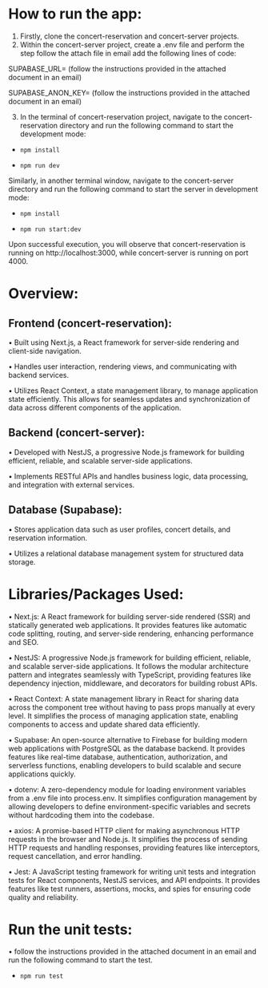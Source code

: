 # How to run the app:
1.	Firstly, clone the concert-reservation and concert-server projects. 
2.	Within the concert-server project, create a .env file and perform the step follow the attach file in email add the following lines of code:

SUPABASE_URL= (follow the instructions provided in the attached document in an email)

SUPABASE_ANON_KEY= (follow the instructions provided in the attached document in an email)

3.	In the terminal of concert-reservation project, navigate to the concert-reservation directory and run the following command to start the development mode:

-	`npm install`

-	`npm run dev`

Similarly, in another terminal window, navigate to the concert-server directory and run the following command to start the server in development mode:

-	`npm install`

-	`npm run start:dev`

Upon successful execution, you will observe that concert-reservation is running on http://localhost:3000, while concert-server is running on port 4000.

# Overview:
## Frontend (concert-reservation):

•	Built using Next.js, a React framework for server-side rendering and client-side navigation.

•	Handles user interaction, rendering views, and communicating with backend services. 

•	Utilizes React Context, a state management library, to manage application state efficiently. This allows for seamless updates and synchronization of data across different components of the application.

## Backend (concert-server):

•	Developed with NestJS, a progressive Node.js framework for building efficient, reliable, and scalable server-side applications. 

•	Implements RESTful APIs and handles business logic, data processing, and integration with external services. 

## Database (Supabase):

•	Stores application data such as user profiles, concert details, and reservation information.

•	Utilizes a relational database management system for structured data storage. 

# Libraries/Packages Used:
•	Next.js: A React framework for building server-side rendered (SSR) and statically generated web applications. It provides features like automatic code splitting, routing, and server-side rendering, enhancing performance and SEO.

•	NestJS: A progressive Node.js framework for building efficient, reliable, and scalable server-side applications. It follows the modular architecture pattern and integrates seamlessly with TypeScript, providing features like dependency injection, middleware, and decorators for building robust APIs.

•	React Context: A state management library in React for sharing data across the component tree without having to pass props manually at every level. It simplifies the process of managing application state, enabling components to access and update shared data efficiently.

•	Supabase: An open-source alternative to Firebase for building modern web applications with PostgreSQL as the database backend. It provides features like real-time database, authentication, authorization, and serverless functions, enabling developers to build scalable and secure applications quickly.

•	dotenv: A zero-dependency module for loading environment variables from a .env file into process.env. It simplifies configuration management by allowing developers to define environment-specific variables and secrets without hardcoding them into the codebase.

•	axios: A promise-based HTTP client for making asynchronous HTTP requests in the browser and Node.js. It simplifies the process of sending HTTP requests and handling responses, providing features like interceptors, request cancellation, and error handling.

•	Jest: A JavaScript testing framework for writing unit tests and integration tests for React components, NestJS services, and API endpoints. It provides features like test runners, assertions, mocks, and spies for ensuring code quality and reliability.

# Run the unit tests:

• follow the instructions provided in the attached document in an email and run the following command to start the test.

-	`npm run test`
